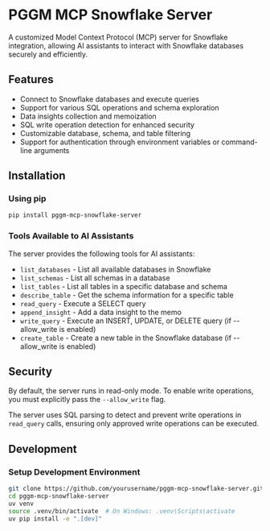 # PGGM MCP Snowflake Server

A customized Model Context Protocol (MCP) server for Snowflake integration, allowing AI assistants to interact with Snowflake databases securely and efficiently.

## Features

- Connect to Snowflake databases and execute queries
- Support for various SQL operations and schema exploration
- Data insights collection and memoization
- SQL write operation detection for enhanced security
- Customizable database, schema, and table filtering
- Support for authentication through environment variables or command-line arguments

## Installation

### Using pip

```bash
pip install pggm-mcp-snowflake-server
```


### Tools Available to AI Assistants

The server provides the following tools for AI assistants:

- `list_databases` - List all available databases in Snowflake
- `list_schemas` - List all schemas in a database
- `list_tables` - List all tables in a specific database and schema
- `describe_table` - Get the schema information for a specific table
- `read_query` - Execute a SELECT query
- `append_insight` - Add a data insight to the memo
- `write_query` - Execute an INSERT, UPDATE, or DELETE query (if --allow_write is enabled)
- `create_table` - Create a new table in the Snowflake database (if --allow_write is enabled)

## Security

By default, the server runs in read-only mode. To enable write operations, you must explicitly pass the `--allow_write` flag.

The server uses SQL parsing to detect and prevent write operations in `read_query` calls, ensuring only approved write operations can be executed.

## Development

### Setup Development Environment

```bash
git clone https://github.com/yourusername/pggm-mcp-snowflake-server.git
cd pggm-mcp-snowflake-server
uv venv
source .venv/bin/activate  # On Windows: .venv\Scripts\activate
uv pip install -e ".[dev]"
```

